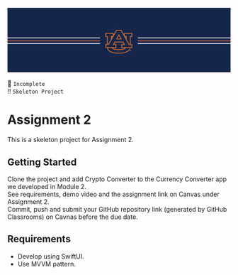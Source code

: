 ![alt text](https://github.com/CPSC-5340/Assignment2/blob/main/Docs/banner_au.png?raw=true)


:stop_sign: `Incomplete` <br/>
:bangbang: `Skeleton Project`

# Assignment 2

This is a skeleton project for Assignment 2.

## Getting Started

Clone the project and add Crypto Converter to the Currency Converter app we developed in Module 2. <br/>
See requirements, demo video and the assignment link on Canvas under Assignment 2. <br/>
Commit, push and submit your GitHub repository link (generated by GitHub Classrooms) on Cavnas before the due date.

## Requirements

- Develop using SwiftUI.
- Use MVVM pattern.
